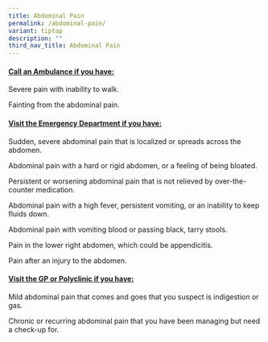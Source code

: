 ```yaml
---
title: Abdominal Pain
permalink: /abdominal-pain/
variant: tiptap
description: ""
third_nav_title: Abdominal Pain
---
```

<h4><strong><u>Call an Ambulance if you have:</u></strong></h4>
<p>Severe pain with inability to walk.</p>
<p>Fainting from the abdominal pain.</p>
<p></p>
<h4><strong><u>Visit the Emergency Department if you have:</u></strong></h4>
<p>Sudden, severe abdominal pain that is localized or spreads across the
abdomen.</p>
<p>Abdominal pain with a hard or rigid abdomen, or a feeling of being bloated.</p>
<p>Persistent or worsening abdominal pain that is not relieved by over-the-counter
medication.</p>
<p>Abdominal pain with a high fever, persistent vomiting, or an inability
to keep fluids down.</p>
<p>Abdominal pain with vomiting blood or passing black, tarry stools.</p>
<p>Pain in the lower right abdomen, which could be appendicitis.</p>
<p>Pain after an injury to the abdomen.</p>
<p></p>
<h4><strong><u>Visit the GP or Polyclinic if you have:</u></strong></h4>
<p>Mild abdominal pain that comes and goes that you suspect is indigestion
or gas.</p>
<p>Chronic or recurring abdominal pain that you have been managing but need
a check-up for.</p>
<p></p>
<p></p>
<p></p>
<p></p>